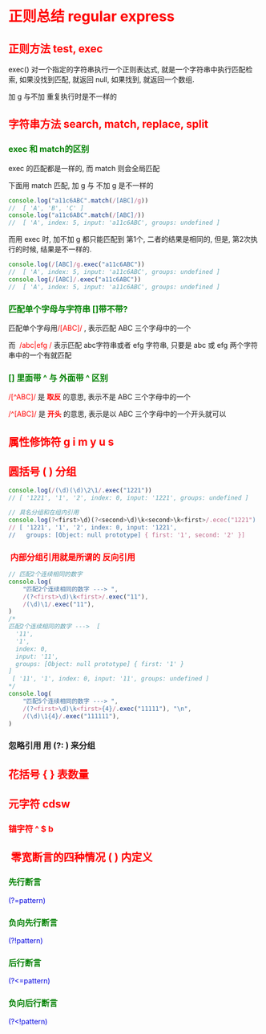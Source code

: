 # <font color=red>正则总结 regular express </font>

## <font color= red>正则方法 test, exec</font>

exec() 对一个指定的字符串执行一个正则表达式, 就是一个字符串中执行匹配检索, 如果没找到匹配, 就返回 null, 如果找到, 就返回一个数组.

加 g 与不加 重复执行时是不一样的

## <font color= red>字符串方法 search, match, replace, split </font>



### <font color= green>exec 和 match的区别</font>

exec 的匹配都是一样的,  而 match 则会全局匹配

下面用 match 匹配, 加 g 与 不加 g 是不一样的

```ts
console.log("a11c6ABC".match(/[ABC]/g))
//  [ 'A', 'B', 'C' ]
console.log("a11c6ABC".match(/[ABC]/))
//  [ 'A', index: 5, input: 'a11c6ABC', groups: undefined ]
```

而用 exec 时, 加不加 g 都只能匹配到 第1个, 二者的结果是相同的, 但是, 第2次执行的时候, 结果是不一样的. 

```ts
console.log(/[ABC]/g.exec("a11c6ABC"))  
//  [ 'A', index: 5, input: 'a11c6ABC', groups: undefined ]
console.log(/[ABC]/.exec("a11c6ABC"))   
//  [ 'A', index: 5, input: 'a11c6ABC', groups: undefined ]
```

### <font color= green>匹配单个字母与字符串 []带不带?</font> 

匹配单个字母用<font color=red>/[ABC]/ </font>, 表示匹配 ABC 三个字母中的一个

而<font color=red>  /abc|efg / </font>表示匹配 abc字符串或者 efg 字符串, 只要是 abc 或 efg 两个字符串中的一个有就匹配

### <font color= green>[] 里面带 ^ 与 外面带 ^ 区别</font>

<font color=red>/[\^ABC]/ </font> 是 <font color = red>**取反**</font> 的意思, 表示不是 ABC 三个字母中的一个

<font color=red>/^[ABC]/ </font> 是 <font color = red>**开头**</font> 的意思, 表示是以 ABC 三个字母中的一个开头就可以



## <font color=red>属性修饰符 g i m y u s </font>




## <font color=red>圆括号 ( ) 分组</font>



```ts
console.log(/(\d)(\d)\2\1/.exec("1221"))
// [ '1221', '1', '2', index: 0, input: '1221', groups: undefined ]

// 具名分组和在组内引用
console.log(?<first>\d)(?<second>\d)\k<second>\k<first>/.ecec("1221")
// [ '1221', '1', '2', index: 0, input: '1221',
//   groups: [Object: null prototype] { first: '1', second: '2' }]


```
### <font color=red> 内部分组引用就是所谓的 反向引用</font>

```ts
// 匹配2个连续相同的数字
console.log(
    "匹配2个连续相同的数字 ---> ", 
    /(?<first>\d)\k<first>/.exec("11"),
    /(\d)\1/.exec("11"),
)
/*
匹配2个连续相同的数字 --->  [
  '11',
  '1',
  index: 0,
  input: '11',
  groups: [Object: null prototype] { first: '1' }
] 
 [ '11', '1', index: 0, input: '11', groups: undefined ]
*/
console.log(
    "匹配5个连续相同的数字 ---> ", 
    /(?<first>\d)\k<first>{4}/.exec("11111"), "\n",
    /(\d)\1{4}/.exec("111111"),
)
```

### 忽略引用 用 (?: ) 来分组

## <font color=red>花括号 { } 表数量</font>



## <font color=red>元字符 cdsw</font>



### <font color=red> 锚字符 ^ $ b</font>



## <font color=red> 零宽断言的四种情况 ( ) 内定义</font>

### <font color= green>先行断言</font>

<font color=puple> (?=pattern) </font>

### <font color= green>负向先行断言</font>

<font color=puple> (?!pattern) </font>

### <font color= green>后行断言</font>

<font color=puple> (?<=pattern) </font>

### <font color= green>负向后行断言</font>

<font color=puple> (?<!pattern) </font>
